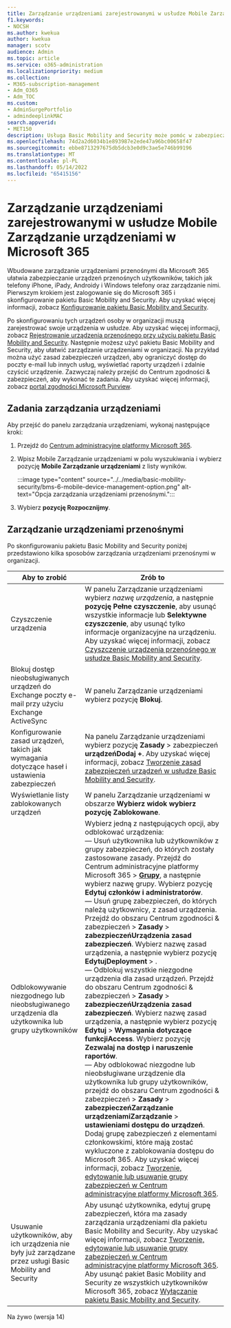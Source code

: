 ```yaml
---
title: Zarządzanie urządzeniami zarejestrowanymi w usłudze Mobile Zarządzanie urządzeniami w Microsoft 365
f1.keywords:
- NOCSH
ms.author: kwekua
author: kwekua
manager: scotv
audience: Admin
ms.topic: article
ms.service: o365-administration
ms.localizationpriority: medium
ms.collection:
- M365-subscription-management
- Adm_O365
- Adm_TOC
ms.custom:
- AdminSurgePortfolio
- admindeeplinkMAC
search.appverid:
- MET150
description: Usługa Basic Mobility and Security może pomóc w zabezpieczeniu urządzeń przenośnych organizacji i zarządzaniu nimi.
ms.openlocfilehash: 74d2a2d6034b1e893987e2ede47a96bc00658f47
ms.sourcegitcommit: ebbe8713297675db5dcb3e0d9c3ae5e746b99196
ms.translationtype: MT
ms.contentlocale: pl-PL
ms.lasthandoff: 05/14/2022
ms.locfileid: "65415156"
---
```

# <a name="manage-devices-enrolled-in-mobile-device-management-in-microsoft-365"></a>Zarządzanie urządzeniami zarejestrowanymi w usłudze Mobile Zarządzanie urządzeniami w Microsoft 365

Wbudowane zarządzanie urządzeniami przenośnymi dla Microsoft 365 ułatwia zabezpieczanie urządzeń przenośnych użytkowników, takich jak telefony iPhone, iPady, Androidy i Windows telefony oraz zarządzanie nimi. Pierwszym krokiem jest zalogowanie się do Microsoft 365 i skonfigurowanie pakietu Basic Mobility and Security. Aby uzyskać więcej informacji, zobacz [Konfigurowanie pakietu Basic Mobility and Security](set-up.md).

Po skonfigurowaniu tych urządzeń osoby w organizacji muszą zarejestrować swoje urządzenia w usłudze. Aby uzyskać więcej informacji, zobacz [Rejestrowanie urządzenia przenośnego przy użyciu pakietu Basic Mobility and Security](enroll-your-mobile-device.md). Następnie możesz użyć pakietu Basic Mobility and Security, aby ułatwić zarządzanie urządzeniami w organizacji. Na przykład można użyć zasad zabezpieczeń urządzeń, aby ograniczyć dostęp do poczty e-mail lub innych usług, wyświetlać raporty urządzeń i zdalnie czyścić urządzenie. Zazwyczaj należy przejść do Centrum zgodności & zabezpieczeń, aby wykonać te zadania. Aby uzyskać więcej informacji, zobacz [portal zgodności Microsoft Purview](../../compliance/microsoft-365-compliance-center.md).

## <a name="device-management-tasks"></a>Zadania zarządzania urządzeniami

Aby przejść do panelu zarządzania urządzeniami, wykonaj następujące kroki:

1. Przejdź do [Centrum administracyjne platformy Microsoft 365](../../admin/admin-overview/admin-center-overview.md).

2. Wpisz Mobile Zarządzanie urządzeniami w polu wyszukiwania i wybierz pozycję **Mobile Zarządzanie urządzeniami** z listy wyników.

    :::image type="content" source="../../media/basic-mobility-security/bms-6-mobile-device-management-option.png" alt-text="Opcja zarządzania urządzeniami przenośnymi.":::

3. Wybierz **pozycję Rozpocznijmy**.

## <a name="manage-mobile-devices"></a>Zarządzanie urządzeniami przenośnymi

Po skonfigurowaniu pakietu Basic Mobility and Security poniżej przedstawiono kilka sposobów zarządzania urządzeniami przenośnymi w organizacji.

|Aby to zrobić|Zrób to|
|---|---|
|Czyszczenie urządzenia|W panelu Zarządzanie urządzeniami wybierz *nazwę urządzenia*, a następnie **pozycję Pełne czyszczenie**, aby usunąć wszystkie informacje lub **Selektywne czyszczenie**, aby usunąć tylko informacje organizacyjne na urządzeniu. Aby uzyskać więcej informacji, zobacz [Czyszczenie urządzenia przenośnego w usłudze Basic Mobility and Security](wipe-mobile-device.md).|
|Blokuj dostęp nieobsługiwanych urządzeń do Exchange poczty e-mail przy użyciu Exchange ActiveSync|W panelu Zarządzanie urządzeniami wybierz pozycję **Blokuj**.|
|Konfigurowanie zasad urządzeń, takich jak wymagania dotyczące haseł i ustawienia zabezpieczeń|Na panelu Zarządzanie urządzeniami wybierz pozycję **Zasady** >  zabezpieczeń **urządzeńDodaj +**. Aby uzyskać więcej informacji, zobacz [Tworzenie zasad zabezpieczeń urządzeń w usłudze Basic Mobility and Security](create-device-security-policies.md).|
|Wyświetlanie listy zablokowanych urządzeń|W panelu Zarządzanie urządzeniami w obszarze **Wybierz widok wybierz pozycję** **Zablokowane**.|
|Odblokowywanie niezgodnego lub nieobsługiwanego urządzenia dla użytkownika lub grupy użytkowników|Wybierz jedną z następujących opcji, aby odblokować urządzenia:<br/>— Usuń użytkownika lub użytkowników z grupy zabezpieczeń, do których zostały zastosowane zasady. Przejdź do Centrum administracyjne platformy Microsoft 365 > <a href="https://go.microsoft.com/fwlink/p/?linkid=2052855" target="_blank">**Grupy**</a>, a następnie wybierz nazwę grupy. Wybierz pozycję **Edytuj członków i administratorów**.<br/>— Usuń grupę zabezpieczeń, do których należą użytkownicy, z zasad urządzenia. Przejdź do obszaru Centrum zgodności & zabezpieczeń > **Zasady** >  **zabezpieczeńUrządzenia zasad zabezpieczeń**. Wybierz nazwę zasad urządzenia, a następnie wybierz pozycję **EdytujDeployment** > .<br/>— Odblokuj wszystkie niezgodne urządzenia dla zasad urządzeń. Przejdź do obszaru Centrum zgodności & zabezpieczeń > **Zasady** >  **zabezpieczeńUrządzenia zasad zabezpieczeń**. Wybierz nazwę zasad urządzenia, a następnie wybierz pozycję **Edytuj** >  **Wymagania dotyczące funkcjiAccess**. Wybierz pozycję **Zezwalaj na dostęp i naruszenie raportów**.<br/>— Aby odblokować niezgodne lub nieobsługiwane urządzenie dla użytkownika lub grupy użytkowników, przejdź do obszaru Centrum zgodności & zabezpieczeń > **Zasady** >  **zabezpieczeńZarządzanie urządzeniamiZarządzanie** >  **ustawieniami dostępu do urządzeń**. Dodaj grupę zabezpieczeń z elementami członkowskimi, które mają zostać wykluczone z zablokowania dostępu do Microsoft 365. Aby uzyskać więcej informacji, zobacz [Tworzenie, edytowanie lub usuwanie grupy zabezpieczeń w Centrum administracyjne platformy Microsoft 365](../../admin/email/create-edit-or-delete-a-security-group.md).|
|Usuwanie użytkowników, aby ich urządzenia nie były już zarządzane przez usługi Basic Mobility and Security|Aby usunąć użytkownika, edytuj grupę zabezpieczeń, która ma zasady zarządzania urządzeniami dla pakietu Basic Mobility and Security. Aby uzyskać więcej informacji, zobacz [Tworzenie, edytowanie lub usuwanie grupy zabezpieczeń w Centrum administracyjne platformy Microsoft 365](../../admin/email/create-edit-or-delete-a-security-group.md).<br/>Aby usunąć pakiet Basic Mobility and Security ze wszystkich użytkowników Microsoft 365, zobacz [Wyłączanie pakietu Basic Mobility and Security](turn-off.md).|

Na żywo (wersja 14)
